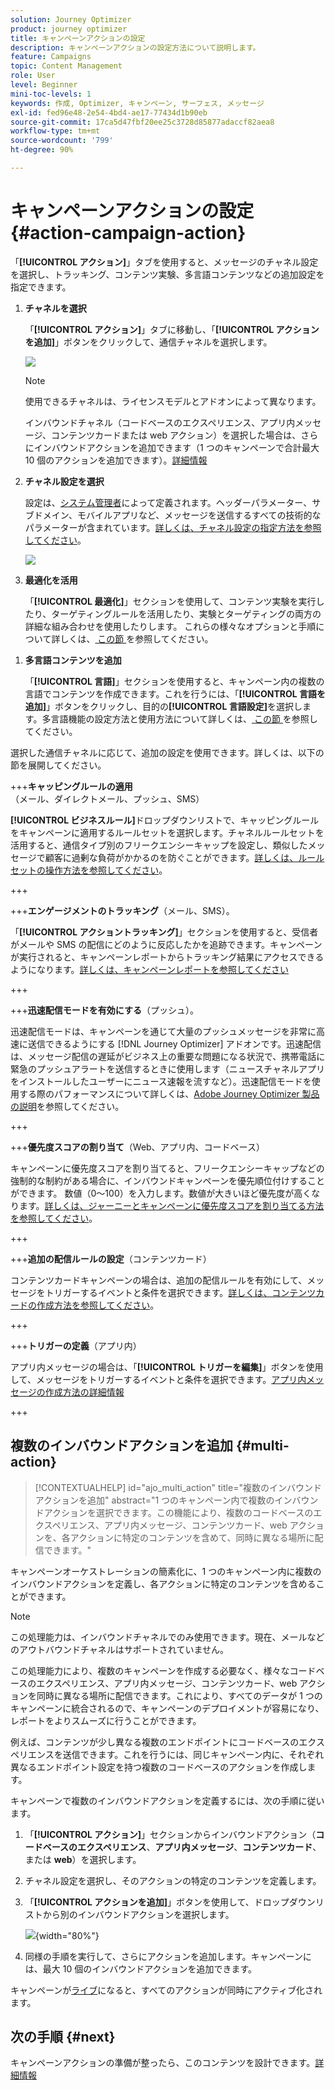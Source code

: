 ```yaml
---
solution: Journey Optimizer
product: journey optimizer
title: キャンペーンアクションの設定
description: キャンペーンアクションの設定方法について説明します。
feature: Campaigns
topic: Content Management
role: User
level: Beginner
mini-toc-levels: 1
keywords: 作成, Optimizer, キャンペーン, サーフェス, メッセージ
exl-id: fed96e48-2e54-4bd4-ae17-77434d1b90eb
source-git-commit: 17ca5d47fbf20ee25c3728d85877adaccf82aea8
workflow-type: tm+mt
source-wordcount: '799'
ht-degree: 90%

---
```


# キャンペーンアクションの設定 {#action-campaign-action}

「**[!UICONTROL アクション]**」タブを使用すると、メッセージのチャネル設定を選択し、トラッキング、コンテンツ実験、多言語コンテンツなどの追加設定を指定できます。

1. **チャネルを選択**

   「**[!UICONTROL アクション]**」タブに移動し、「**[!UICONTROL アクションを追加]**」ボタンをクリックして、通信チャネルを選択します。

   ![](assets/create-campaign-add-action.png)

   >[!NOTE]
   >
   >使用できるチャネルは、ライセンスモデルとアドオンによって異なります。

   インバウンドチャネル（コードベースのエクスペリエンス、アプリ内メッセージ、コンテンツカードまたは web アクション）を選択した場合は、さらにインバウンドアクションを追加できます（1 つのキャンペーンで合計最大 10 個のアクションを追加できます）。[詳細情報](#multi-action)

1. **チャネル設定を選択**

   設定は、[システム管理者](../start/path/administrator.md)によって定義されます。ヘッダーパラメーター、サブドメイン、モバイルアプリなど、メッセージを送信するすべての技術的なパラメーターが含まれています。[詳しくは、チャネル設定の指定方法を参照してください](../configuration/channel-surfaces.md)。

   ![](assets/create-campaign-action.png)

1. **最適化を活用**

   「**[!UICONTROL 最適化]**」セクションを使用して、コンテンツ実験を実行したり、ターゲティングルールを活用したり、実験とターゲティングの両方の詳細な組み合わせを使用したりします。 これらの様々なオプションと手順について詳しくは、[ この節 ](campaigns-message-optimization.md) を参照してください。
<!--
1. **Create a content experiment**

    Use the **[!UICONTROL Content experiment]** section to define multiple delivery treatments in order to measure which one performs best for your target audience. Click the **[!UICONTROL Create experiment]** button then follow the steps detailed in this section: [Create a content experiment](../content-management/content-experiment.md).-->

1. **多言語コンテンツを追加**

   「**[!UICONTROL 言語]**」セクションを使用すると、キャンペーン内の複数の言語でコンテンツを作成できます。これを行うには、「**[!UICONTROL 言語を追加]**」ボタンをクリックし、目的の&#x200B;**[!UICONTROL 言語設定]**&#x200B;を選択します。多言語機能の設定方法と使用方法について詳しくは、[ この節 ](../content-management/multilingual-gs.md) を参照してください。

選択した通信チャネルに応じて、追加の設定を使用できます。詳しくは、以下の節を展開してください。

+++**キャッピングルールの適用**（メール、ダイレクトメール、プッシュ、SMS）

**[!UICONTROL ビジネスルール]**&#x200B;ドロップダウンリストで、キャッピングルールをキャンペーンに適用するルールセットを選択します。チャネルルールセットを活用すると、通信タイプ別のフリークエンシーキャップを設定し、類似したメッセージで顧客に過剰な負荷がかかるのを防ぐことができます。[詳しくは、ルールセットの操作方法を参照してください](../conflict-prioritization/rule-sets.md)。

+++

+++**エンゲージメントのトラッキング**（メール、SMS）。

「**[!UICONTROL アクショントラッキング]**」セクションを使用すると、受信者がメールや SMS の配信にどのように反応したかを追跡できます。キャンペーンが実行されると、キャンペーンレポートからトラッキング結果にアクセスできるようになります。[詳しくは、キャンペーンレポートを参照してください](../reports/campaign-global-report-cja.md)

+++

+++**迅速配信モードを有効にする**（プッシュ）。

迅速配信モードは、キャンペーンを通じて大量のプッシュメッセージを非常に高速に送信できるようにする [!DNL Journey Optimizer] アドオンです。迅速配信は、メッセージ配信の遅延がビジネス上の重要な問題になる状況で、携帯電話に緊急のプッシュアラートを送信するときに使用します（ニュースチャネルアプリをインストールしたユーザーにニュース速報を流すなど）。迅速配信モードを使用する際のパフォーマンスについて詳しくは、[Adobe Journey Optimizer 製品の説明](https://helpx.adobe.com/jp/legal/product-descriptions/adobe-journey-optimizer.html)を参照してください。

+++

+++**優先度スコアの割り当て**（Web、アプリ内、コードベース）

キャンペーンに優先度スコアを割り当てると、フリークエンシーキャップなどの強制的な制約がある場合に、インバウンドキャンペーンを優先順位付けすることができます。 数値（0～100）を入力します。数値が大きいほど優先度が高くなります。[詳しくは、ジャーニーとキャンペーンに優先度スコアを割り当てる方法を参照してください](../conflict-prioritization/priority-scores.md)。

+++

+++**追加の配信ルールの設定**（コンテンツカード）

コンテンツカードキャンペーンの場合は、追加の配信ルールを有効にして、メッセージをトリガーするイベントと条件を選択できます。[詳しくは、コンテンツカードの作成方法を参照してください](../content-card/create-content-card.md)。

+++

+++**トリガーの定義**（アプリ内）

アプリ内メッセージの場合は、「**[!UICONTROL トリガーを編集]**」ボタンを使用して、メッセージをトリガーするイベントと条件を選択できます。[アプリ内メッセージの作成方法の詳細情報](../in-app/create-in-app.md)

+++

## 複数のインバウンドアクションを追加 {#multi-action}

>[!CONTEXTUALHELP]
>id="ajo_multi_action"
>title="複数のインバウンドアクションを追加"
>abstract="1 つのキャンペーン内で複数のインバウンドアクションを選択できます。この機能により、複数のコードベースのエクスペリエンス、アプリ内メッセージ、コンテンツカード、web アクションを、各アクションに特定のコンテンツを含めて、同時に異なる場所に配信できます。"

キャンペーンオーケストレーションの簡素化に、1 つのキャンペーン内に複数のインバウンドアクションを定義し、各アクションに特定のコンテンツを含めることができます。

>[!NOTE]
>
>この処理能力は、インバウンドチャネルでのみ使用できます。現在、メールなどのアウトバウンドチャネルはサポートされていません。

この処理能力により、複数のキャンペーンを作成する必要なく、様々なコードベースのエクスペリエンス、アプリ内メッセージ、コンテンツカード、web アクションを同時に異なる場所に配信できます。これにより、すべてのデータが 1 つのキャンペーンに統合されるので、キャンペーンのデプロイメントが容易になり、レポートをよりスムーズに行うことができます。

例えば、コンテンツが少し異なる複数のエンドポイントにコードベースのエクスペリエンスを送信できます。これを行うには、同じキャンペーン内に、それぞれ異なるエンドポイント設定を持つ複数のコードベースのアクションを作成します。

キャンペーンで複数のインバウンドアクションを定義するには、次の手順に従います。

1. 「**[!UICONTROL アクション]**」セクションからインバウンドアクション（**コードベースのエクスペリエンス**、**アプリ内メッセージ**、**コンテンツカード**、または **web**）を選択します。

1. チャネル設定を選択し、そのアクションの特定のコンテンツを定義します。

1. 「**[!UICONTROL アクションを追加]**」ボタンを使用して、ドロップダウンリストから別のインバウンドアクションを選択します。

   ![](assets/create-campaign-multi-action.png){width="80%"}

1. 同様の手順を実行して、さらにアクションを追加します。キャンペーンには、最大 10 個のインバウンドアクションを追加できます。

キャンペーンが[ライブ](review-activate-campaign.md)になると、すべてのアクションが同時にアクティブ化されます。

## 次の手順 {#next}

キャンペーンアクションの準備が整ったら、このコンテンツを設計できます。[詳細情報](campaign-content.md)
